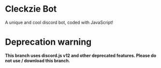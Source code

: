 # Cleckzie Bot

A unique and cool discord bot, coded with JavaScript!

# Deprecation warning
**This branch uses discord.js v12 and other deprecated features. Please do not use / download this branch.**

